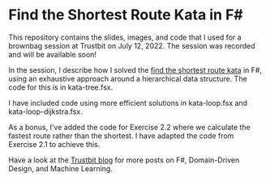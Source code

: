 # Find the Shortest Route Kata in F\#

This repository contains the slides, images, and code that I used for a brownbag session at Trustbit on July 12, 2022. The session was recorded and will be available soon!

In the session, I describe how I solved the [find the shortest route kata](<https://github.com/trustbit/exercises/blob/master/transport-tycoon_21.md>) in F#, using an exhaustive approach around a hierarchical data structure. The code for this is in kata-tree.fsx.

I have included code using more efficient solutions in kata-loop.fsx and kata-loop-dijkstra.fsx.

As a bonus, I've added the code for Exercise 2.2 where we calculate the fastest route rather than the shortest. I have adapted the code from Exercise 2.1 to achieve this.

Have a look at the [Trustbit blog](<https://trustbit.tech/blog>) for more posts on F#, Domain-Driven Design, and Machine Learning.
